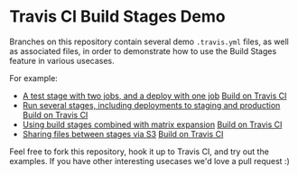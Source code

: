 # Travis CI Build Stages Demo

Branches on this repository contain several demo `.travis.yml` files, as well as associated files, in order to demonstrate how to use the Build Stages feature in various usecases.

For example:

* [A test stage with two jobs, and a deploy with one job](https://github.com/travis-ci/build-stages-demo/blob/deploy-stage/.travis.yml) [Build on Travis CI](https://build-stages-beta.travis-ci.org/travis-ci/build-stages-demo/builds/223978731)
* [Run several stages, including deployments to staging and production](https://github.com/travis-ci/build-stages-demo/blob/master/.travis.yml) [Build on Travis CI](https://build-stages-beta.travis-ci.org/travis-ci/build-stages-demo/builds/223978563)
* [Using build stages combined with matrix expansion](https://github.com/travis-ci/build-stages-demo/blob/matrix-expansion/.travis.yml) [Build on Travis CI](https://build-stages-beta.travis-ci.org/travis-ci/build-stages-demo/builds/223978873)
* [Sharing files between stages via S3](https://github.com/travis-ci/build-stages-demo/tree/shared-storage-with-s3) [Build on Travis CI](https://build-stages-beta.travis-ci.org/travis-ci/build-stages-demo/builds/)

Feel free to fork this repository, hook it up to Travis CI, and try out the examples. If you have other interesting usecases we'd love a pull request :)
